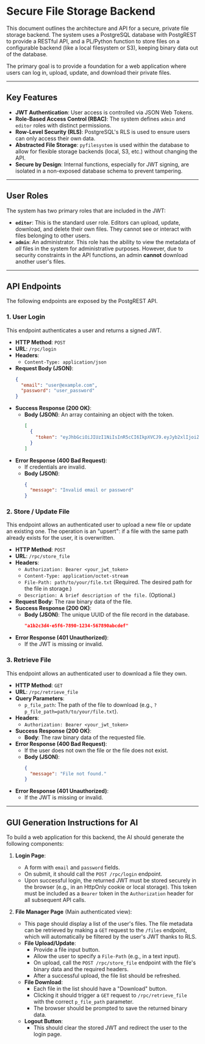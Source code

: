 # Secure File Storage Backend

This document outlines the architecture and API for a secure, private file storage backend. The system uses a PostgreSQL database with PostgREST to provide a RESTful API, and a PL/Python function to store files on a configurable backend (like a local filesystem or S3), keeping binary data out of the database.

The primary goal is to provide a foundation for a web application where users can log in, upload, update, and download their private files.

-----

## Key Features

  - **JWT Authentication**: User access is controlled via JSON Web Tokens.
  - **Role-Based Access Control (RBAC)**: The system defines `admin` and `editor` roles with distinct permissions.
  - **Row-Level Security (RLS)**: PostgreSQL's RLS is used to ensure users can only access their own data.
  - **Abstracted File Storage**: `pyfilesystem` is used within the database to allow for flexible storage backends (local, S3, etc.) without changing the API.
  - **Secure by Design**: Internal functions, especially for JWT signing, are isolated in a non-exposed database schema to prevent tampering.

-----

## User Roles

The system has two primary roles that are included in the JWT:

  - **`editor`**: This is the standard user role. Editors can upload, update, download, and delete their own files. They cannot see or interact with files belonging to other users.
  - **`admin`**: An administrator. This role has the ability to view the metadata of *all* files in the system for administrative purposes. However, due to security constraints in the API functions, an admin **cannot** download another user's files.

-----

## API Endpoints

The following endpoints are exposed by the PostgREST API.

### 1\. User Login

This endpoint authenticates a user and returns a signed JWT.

  - **HTTP Method**: `POST`
  - **URL**: `/rpc/login`
  - **Headers**:
      - `Content-Type: application/json`
  - **Request Body (JSON)**:
    ```json
    {
      "email": "user@example.com",
      "password": "user_password"
    }
    ```
  - **Success Response (200 OK)**:
      - **Body (JSON)**: An array containing an object with the token.
        ```json
        [
          {
            "token": "eyJhbGciOiJIUzI1NiIsInR5cCI6IkpXVCJ9.eyJyb2xlIjoiZWRpdG9yIiwiZXhwIjoxNjE..."
          }
        ]
        ```
  - **Error Response (400 Bad Request)**:
      - If credentials are invalid.
      - **Body (JSON)**:
        ```json
        {
          "message": "Invalid email or password"
        }
        ```

### 2\. Store / Update File

This endpoint allows an authenticated user to upload a new file or update an existing one. The operation is an "upsert": if a file with the same path already exists for the user, it is overwritten.

  - **HTTP Method**: `POST`
  - **URL**: `/rpc/store_file`
  - **Headers**:
      - `Authorization: Bearer <your_jwt_token>`
      - `Content-Type: application/octet-stream`
      - `File-Path: path/to/your/file.txt` (Required. The desired path for the file in storage.)
      - `Description: A brief description of the file.` (Optional.)
  - **Request Body**: The raw binary data of the file.
  - **Success Response (200 OK)**:
      - **Body (JSON)**: The unique UUID of the file record in the database.
        ```json
        "a1b2c3d4-e5f6-7890-1234-567890abcdef"
        ```
  - **Error Response (401 Unauthorized)**:
      - If the JWT is missing or invalid.

### 3\. Retrieve File

This endpoint allows an authenticated user to download a file they own.

  - **HTTP Method**: `GET`
  - **URL**: `/rpc/retrieve_file`
  - **Query Parameters**:
      - `p_file_path`: The path of the file to download (e.g., `?p_file_path=path/to/your/file.txt`).
  - **Headers**:
      - `Authorization: Bearer <your_jwt_token>`
  - **Success Response (200 OK)**:
      - **Body**: The raw binary data of the requested file.
  - **Error Response (400 Bad Request)**:
      - If the user does not own the file or the file does not exist.
      - **Body (JSON)**:
        ```json
        {
          "message": "File not found."
        }
        ```
  - **Error Response (401 Unauthorized)**:
      - If the JWT is missing or invalid.

-----

## GUI Generation Instructions for AI

To build a web application for this backend, the AI should generate the following components:

1.  **Login Page**:

      - A form with `email` and `password` fields.
      - On submit, it should call the `POST /rpc/login` endpoint.
      - Upon successful login, the returned JWT must be stored securely in the browser (e.g., in an HttpOnly cookie or local storage). This token must be included as a `Bearer` token in the `Authorization` header for all subsequent API calls.

2.  **File Manager Page** (Main authenticated view):

      - This page should display a list of the user's files. The file metadata can be retrieved by making a `GET` request to the `/files` endpoint, which will automatically be filtered by the user's JWT thanks to RLS.
      - **File Upload/Update**:
          - Provide a file input button.
          - Allow the user to specify a `File-Path` (e.g., in a text input).
          - On upload, call the `POST /rpc/store_file` endpoint with the file's binary data and the required headers.
          - After a successful upload, the file list should be refreshed.
      - **File Download**:
          - Each file in the list should have a "Download" button.
          - Clicking it should trigger a `GET` request to `/rpc/retrieve_file` with the correct `p_file_path` parameter.
          - The browser should be prompted to save the returned binary data.
      - **Logout Button**:
          - This should clear the stored JWT and redirect the user to the login page.
